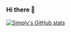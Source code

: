 ### Hi there 👋

<!--
- 🔭 I’m currently working on my full-stack work in C# MVC
- 🌱 I’m currently attending the first year of Technical Computer Science at the University of Twente
- 👯 I’m looking to collaborate on cyber security projects! 
- 📫 How to reach me: [Daniel Jonker](mailto:ddavidjonker@outlook.com?subject=[GitHub])
- 😄 Pronouns: he/him
-->
[![Simply's GitHub stats](https://github-readme-stats.vercel.app/api?username=SimplyPancake&show_icons=true&theme=dracula)](https://github.com/anuraghazra/github-readme-stats)
